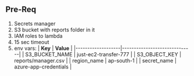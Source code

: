## Pre-Req
1. Secrets manager
2. S3 bucket with reports folder in it
3. IAM roles to lambda
4. 15 sec timeout
5. env vars:
| **Key**           | **Value**                    |
|-------------------|------------------------------|
| S3_BUCKET_NAME     | just-ec2-transfer-777        |
| S3_OBJECT_KEY      | reports/manager.csv          |
| region_name        | ap-south-1                   |
| secret_name        | azure-app-credentials        |

